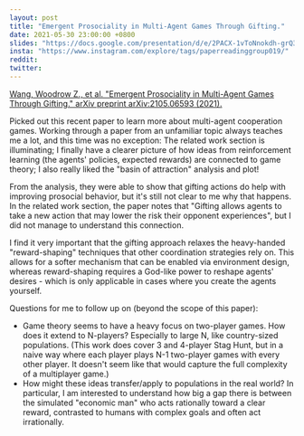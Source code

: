 ```yaml
---
layout: post
title: "Emergent Prosociality in Multi-Agent Games Through Gifting."
date: 2021-05-30 23:00:00 +0800
slides: "https://docs.google.com/presentation/d/e/2PACX-1vToNnokdh-grQ3zNLKAPNlpkW3fc0m6Lp2V2QmazVPO9VFoJuBtYu_0X_uT6GBGIU7gMLtWFsWauHvc/"
insta: "https://www.instagram.com/explore/tags/paperreadinggroup019/"
reddit: 
twitter: 
---
```


<a href="https://arxiv.org/abs/2105.06593" target="_blank">
Wang, Woodrow Z., et al. "Emergent Prosociality in Multi-Agent Games Through Gifting." arXiv preprint arXiv:2105.06593 (2021).
</a>

Picked out this recent paper to learn more about multi-agent cooperation games. Working through a paper from an unfamiliar topic always teaches me a lot, and this time was no exception: The related work section is illuminating; I finally have a clearer picture of how ideas from reinforcement learning (the agents' policies, expected rewards) are connected to game theory; I also really liked the "basin of attraction" analysis and plot!

From the analysis, they were able to show that gifting actions do help with improving prosocial behavior, but it's still not clear to me why that happens. In the related work section, the paper notes that "Gifting allows agents to take a new action that may lower the risk their opponent experiences", but I did not manage to understand this connection.

I find it very important that the gifting approach relaxes the heavy-handed "reward-shaping" techniques that other coordination strategies rely on. This allows for a softer mechanism that can be enabled via environment design, whereas reward-shaping requires a God-like power to reshape agents' desires - which is only applicable in cases where you create the agents yourself.

Questions for me to follow up on (beyond the scope of this paper):
- Game theory seems to have a heavy focus on two-player games. How does it extend to N-players? Especially to large N, like country-sized populations. (This work does cover 3 and 4-player Stag Hunt, but in a naive way where each player plays N-1 two-player games with every other player. It doesn't seem like that would capture the full complexity of a multiplayer game.)
- How might these ideas transfer/apply to populations in the real world? In particular, I am interested to understand how big a gap there is between the simulated "economic man" who acts rationally toward a clear reward, contrasted to humans with complex goals and often act irrationally.